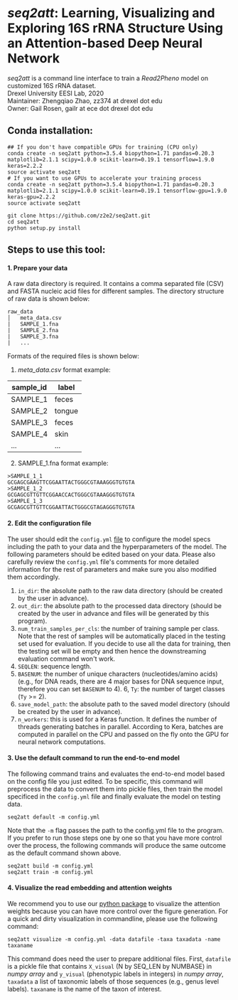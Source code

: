 # *seq2att*: Learning, Visualizing and Exploring 16S rRNA Structure Using an Attention-based Deep Neural Network

*seq2att* is a command line interface to train a *Read2Pheno* model on customized 16S rRNA dataset.          
Drexel University EESI Lab, 2020        
Maintainer: Zhengqiao Zhao, zz374 at drexel dot edu        
Owner: Gail Rosen, gailr at ece dot drexel dot edu        

## Conda installation:
```
## If you don't have compatible GPUs for training (CPU only) 
conda create -n seq2att python=3.5.4 biopython=1.71 pandas=0.20.3 matplotlib=2.1.1 scipy=1.0.0 scikit-learn=0.19.1 tensorflow=1.9.0 keras=2.2.2
source activate seq2att
# If you want to use GPUs to accelerate your training process
conda create -n seq2att python=3.5.4 biopython=1.71 pandas=0.20.3 matplotlib=2.1.1 scipy=1.0.0 scikit-learn=0.19.1 tensorflow-gpu=1.9.0 keras-gpu=2.2.2
source activate seq2att

git clone https://github.com/z2e2/seq2att.git
cd seq2att
python setup.py install
```

## Steps to use this tool:
#### 1. Prepare your data
A raw data directory is required. It contains a comma separated file (CSV) and FASTA nucleic acid files for different samples. The directory structure of raw data is shown below:
```
raw_data
│   meta_data.csv  
|   SAMPLE_1.fna
|   SAMPLE_2.fna
|   SAMPLE_3.fna
|   ...
```
Formats of the required files is shown below:
1. *meta_data.csv* format example:

| sample_id | label  |
|-----------|--------|
| SAMPLE_1  | feces  |
| SAMPLE_2  | tongue |
| SAMPLE_3  | feces  |
| SAMPLE_4  | skin   |
| ...       | ...    |

2. SAMPLE_1.fna format example:
```
>SAMPLE_1_1
GCGAGCGAAGTTCGGAATTACTGGGCGTAAAGGGTGTGTA
>SAMPLE_1_2
GCGAGCGTTGTTCGGAACCACTGGGCGTAAAGGGTGTGTA
>SAMPLE_1_3
GCGAGCGTTGTTCGGAATTACTGGGCGTAGAGGGTGTGTA
```
#### 2. Edit the configuration file
The user should edit the `config.yml` [file](https://github.com/EESI/seq2att/blob/master/config.yml) to configure the model specs including the path to your data and the hyperparameters of the model. The following parameters should be edited based on your data. Please also carefully review the `config.yml` file's comments for more detailed information for the rest of parameters and make sure you also modified them accordingly.
1. `in_dir`: the absolute path to the raw data directory (should be created by the user in advance).
2. `out_dir`: the absolute path to the processed data directory (should be created by the user in advance and files will be generated by this program).
3. `num_train_samples_per_cls`: the number of training sample per class. Note that the rest of samples will be automatically placed in the testing set used for evaluation. If you decide to use all the data for training, then the testing set will be empty and then hence the downstreaming evaluation command won't work.
4. `SEQLEN`: sequence length.
5. `BASENUM`: the number of unique characters (nucleotides/amino acids) (e.g., for DNA reads, there are 4 major bases for DNA sequence input, therefore you can set `BASENUM` to 4).
6, `Ty`: the number of target classes (`Ty` >= 2).
7. `save_model_path`: the absolute path to the saved model directory (should be created by the user in advance).
8. `n_workers`: this is used for a Keras function. It defines the number of threads generating batches in parallel. According to Kera, batches are computed in parallel on the CPU and passed on the fly onto the GPU for neural network computations.

#### 3. Use the default command to run the end-to-end model 
The following command trains and evaluates the end-to-end model based on the config file you just edited. To be specific, this command will preprocess the data to convert them into pickle files, then train the model specificed in the `config.yml` file and finally evaluate the model on testing data. 
```
seq2att default -m config.yml
```
Note that the `-m` flag passes the path to the config.yml file to the program.           
If you prefer to run those steps one by one so that you have more control over the process, the following commands will produce the same outcome as the default command shown above.
```
seq2att build -m config.yml
seq2att train -m config.yml
```

#### 4. Visualize the read embedding and attention weights
We recommend you to use our [python package](https://github.com/EESI/sequence_attention/tree/master) to visualize the attention weights because you can have more control over the figure generation. For a quick and dirty visualization in commandline, please use the following command:
```
seq2att visualize -m config.yml -data datafile -taxa taxadata -name taxaname
```
This command does need the user to prepare additional files. First, `datafile` is a pickle file that contains `X_visual` (N by SEQ_LEN by NUMBASE) in *numpy array* and `y_visual` (phenotypic labels in integers) in *numpy array*,  `taxadata` a list of taxonomic labels of those sequences (e.g., genus level labels). `taxaname` is the name of the taxon of interest.
